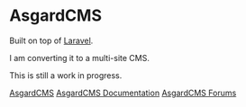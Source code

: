 # AsgardCMS 
Built on top of [Laravel](http://laravel.com).

I am converting it to a multi-site CMS.

This is still a work in progress.

[AsgardCMS](https://asgardcms.com)
[AsgardCMS Documentation](https://asgardcms.com/docs)
[AsgardCMS Forums](http://forum.asgardcms.com)
